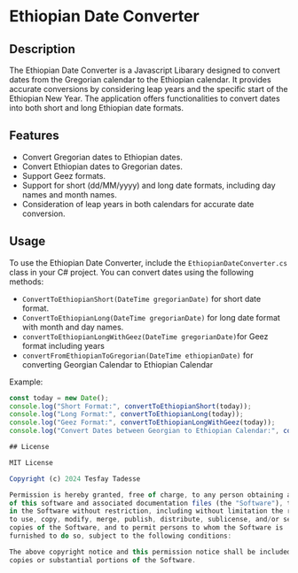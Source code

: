 # Ethiopian Date Converter

## Description

The Ethiopian Date Converter is a Javascript Libarary designed to convert dates from the Gregorian calendar to the Ethiopian calendar. It provides accurate conversions by considering leap years and the specific start of the Ethiopian New Year. The application offers functionalities to convert dates into both short and long Ethiopian date formats.

## Features

- Convert Gregorian dates to Ethiopian dates.
- Convert Ethiopian dates to Gregorian dates.
- Support Geez formats.
- Support for short (dd/MM/yyyy) and long date formats, including day names and month names.
- Consideration of leap years in both calendars for accurate date conversion.

## Usage

To use the Ethiopian Date Converter, include the `EthiopianDateConverter.cs` class in your C# project. You can convert dates using the following methods:

- `ConvertToEthiopianShort(DateTime gregorianDate)` for short date format.
- `ConvertToEthiopianLong(DateTime gregorianDate)` for long date format with month and day names.
- `convertToEthiopianLongWithGeez(DateTime gregorianDate)`for Geez format including years
- `convertFromEthiopianToGregorian(DateTime ethiopianDate)` for converting Georgian Calendar to Ethiopian Calendar

Example:
```javascript
const today = new Date();
console.log("Short Format:", convertToEthiopianShort(today));
console.log("Long Format:", convertToEthiopianLong(today));
console.log("Geez Format:", convertToEthiopianLongWithGeez(today));
console.log("Convert Dates between Georgian to Ethiopian Calendar:", convertFromEthiopianToGregorian(today));

## License

MIT License

Copyright (c) 2024 Tesfay Tadesse

Permission is hereby granted, free of charge, to any person obtaining a copy
of this software and associated documentation files (the "Software"), to deal
in the Software without restriction, including without limitation the rights
to use, copy, modify, merge, publish, distribute, sublicense, and/or sell
copies of the Software, and to permit persons to whom the Software is
furnished to do so, subject to the following conditions:

The above copyright notice and this permission notice shall be included in all
copies or substantial portions of the Software.
